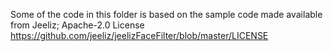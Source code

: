 Some of the code in this folder is based on the sample code made available from Jeeliz;
Apache-2.0 License
https://github.com/jeeliz/jeelizFaceFilter/blob/master/LICENSE